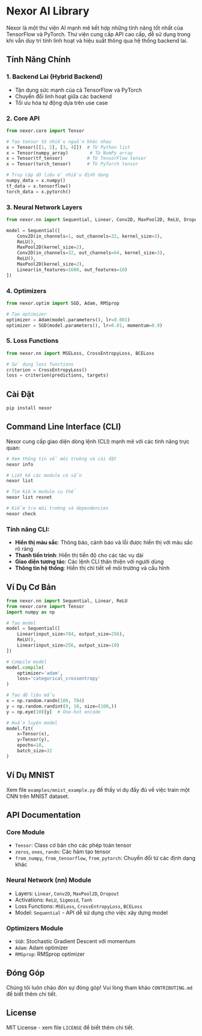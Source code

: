 # Nexor AI Library

Nexor là một thư viện AI mạnh mẽ kết hợp những tính năng tốt nhất của TensorFlow và PyTorch. Thư viện cung cấp API cao cấp, dễ sử dụng trong khi vẫn duy trì tính linh hoạt và hiệu suất thông qua hệ thống backend lai.

## Tính Năng Chính

### 1. Backend Lai (Hybrid Backend)
- Tận dụng sức mạnh của cả TensorFlow và PyTorch
- Chuyển đổi linh hoạt giữa các backend
- Tối ưu hóa tự động dựa trên use case

### 2. Core API
```python
from nexor.core import Tensor

# Tạo tensor từ nhiều nguồn khác nhau
x = Tensor([[1, 2], [3, 4]])  # Từ Python list
x = Tensor(numpy_array)        # Từ NumPy array
x = Tensor(tf_tensor)         # Từ TensorFlow tensor
x = Tensor(torch_tensor)      # Từ PyTorch tensor

# Truy cập dữ liệu ở nhiều định dạng
numpy_data = x.numpy()
tf_data = x.tensorflow()
torch_data = x.pytorch()
```

### 3. Neural Network Layers
```python
from nexor.nn import Sequential, Linear, Conv2D, MaxPool2D, ReLU, Dropout

model = Sequential([
    Conv2D(in_channels=1, out_channels=32, kernel_size=3),
    ReLU(),
    MaxPool2D(kernel_size=2),
    Conv2D(in_channels=32, out_channels=64, kernel_size=3),
    ReLU(),
    MaxPool2D(kernel_size=2),
    Linear(in_features=1600, out_features=10)
])
```

### 4. Optimizers
```python
from nexor.optim import SGD, Adam, RMSprop

# Tạo optimizer
optimizer = Adam(model.parameters(), lr=0.001)
optimizer = SGD(model.parameters(), lr=0.01, momentum=0.9)
```

### 5. Loss Functions
```python
from nexor.nn import MSELoss, CrossEntropyLoss, BCELoss

# Sử dụng loss functions
criterion = CrossEntropyLoss()
loss = criterion(predictions, targets)
```

## Cài Đặt

```bash
pip install nexor
```

## Command Line Interface (CLI)

Nexor cung cấp giao diện dòng lệnh (CLI) mạnh mẽ với các tính năng trực quan:

```bash
# Xem thông tin về môi trường và cài đặt
nexor info

# Liệt kê các module có sẵn
nexor list

# Tìm kiếm module cụ thể
nexor list resnet

# Kiểm tra môi trường và dependencies
nexor check
```

### Tính năng CLI:

- **Hiển thị màu sắc**: Thông báo, cảnh báo và lỗi được hiển thị với màu sắc rõ ràng
- **Thanh tiến trình**: Hiển thị tiến độ cho các tác vụ dài
- **Giao diện tương tác**: Các lệnh CLI thân thiện với người dùng
- **Thông tin hệ thống**: Hiển thị chi tiết về môi trường và cấu hình

## Ví Dụ Cơ Bản

```python
from nexor.nn import Sequential, Linear, ReLU
from nexor.core import Tensor
import numpy as np

# Tạo model
model = Sequential([
    Linear(input_size=784, output_size=256),
    ReLU(),
    Linear(input_size=256, output_size=10)
])

# Compile model
model.compile(
    optimizer='adam',
    loss='categorical_crossentropy'
)

# Tạo dữ liệu mẫu
x = np.random.randn(100, 784)
y = np.random.randint(0, 10, size=(100,))
y = np.eye(10)[y]  # One-hot encode

# Huấn luyện model
model.fit(
    x=Tensor(x),
    y=Tensor(y),
    epochs=10,
    batch_size=32
)
```

## Ví Dụ MNIST
Xem file `examples/mnist_example.py` để thấy ví dụ đầy đủ về việc train một CNN trên MNIST dataset.

## API Documentation

### Core Module
- `Tensor`: Class cơ bản cho các phép toán tensor
- `zeros`, `ones`, `randn`: Các hàm tạo tensor
- `from_numpy`, `from_tensorflow`, `from_pytorch`: Chuyển đổi từ các định dạng khác

### Neural Network (nn) Module
- Layers: `Linear`, `Conv2D`, `MaxPool2D`, `Dropout`
- Activations: `ReLU`, `Sigmoid`, `Tanh`
- Loss Functions: `MSELoss`, `CrossEntropyLoss`, `BCELoss`
- Model: `Sequential` - API dễ sử dụng cho việc xây dựng model

### Optimizers Module
- `SGD`: Stochastic Gradient Descent với momentum
- `Adam`: Adam optimizer
- `RMSprop`: RMSprop optimizer

## Đóng Góp

Chúng tôi luôn chào đón sự đóng góp! Vui lòng tham khảo `CONTRIBUTING.md` để biết thêm chi tiết.

## License

MIT License - xem file `LICENSE` để biết thêm chi tiết.
